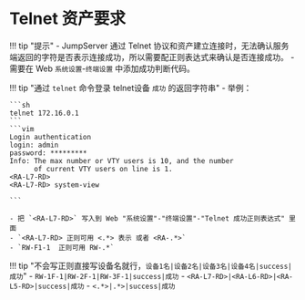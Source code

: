 # Telnet 资产要求

!!! tip "提示"
    - JumpServer 通过 Telnet 协议和资产建立连接时，无法确认服务端返回的字符是否表示连接成功，所以需要配正则表达式来确认是否连接成功。
    - 需要在 Web `系统设置`-`终端设置` 中添加成功判断代码。

!!! tip "通过 `telnet` 命令登录 telnet设备 `成功` 的返回字符串"
    - 举例：

    ```sh
    telnet 172.16.0.1
    ```
    ```vim
    Login authentication  
    login: admin  
    password: *********  
    Info: The max number or VTY users is 10, and the number  
          of current VTY users on line is 1.  
    <RA-L7-RD>
    <RA-L7-RD> system-view

    ```

    - 把 `<RA-L7-RD>` 写入到 Web "系统设置"-"终端设置"-"Telnet 成功正则表达式" 里面
    - `<RA-L7-RD> 正则可用 <.*> 表示 或者 <RA-.*>`
    - `RW-F1-1  正则可用 RW-.*`

!!! tip "不会写正则直接写设备名就行，`设备1名|设备2名|设备3名|设备4名|success|成功`"
    - `RW-1F-1|RW-2F-1|RW-3F-1|success|成功`
    - `<RA-L7-RD>|<RA-L6-RD>|<RA-L5-RD>|success|成功`
    - `<.*>|.*>|success|成功`
